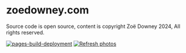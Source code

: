 # zoedowney.com

Source code is open source, content is copyright Zoë Downey 2024, All rights reserved.

[![pages-build-deployment](https://github.com/zoedowney/zoedowney.github.io/actions/workflows/pages/pages-build-deployment/badge.svg)](https://github.com/zoedowney/zoedowney.github.io/actions/workflows/pages/pages-build-deployment) [![Refresh photos](https://github.com/zoedowney/zoedowney.github.io/actions/workflows/run.yml/badge.svg)](https://github.com/zoedowney/zoedowney.github.io/actions/workflows/run.yml)
